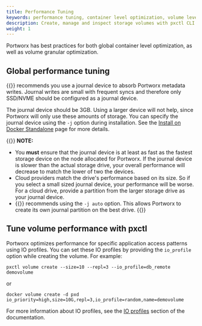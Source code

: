 ```yaml
---
title: Performance Tuning
keywords: performance tuning, container level optimization, volume level optimization, Portworx Enterprise,
description: Create, manage and inspect storage volumes with pxctl CLI. Discover how to use Docker together with Portworx!
weight: 1
---
```


Portworx has best practices for both global container level optimization, as well as volume granular optimization.

## Global performance tuning

{{<companyName>}} recommends you use a journal device to absorb Portworx metadata writes. Journal writes are small with frequent syncs and therefore only SSD/NVME should be configured as a journal device.

The journal device should be 3GB. Using a larger device will not help, since Portworx will only use these amounts of storage. You can specify the journal device using the `-j` option during installation. See the [Install on Docker Standalone](/install-with-other/docker/standalone) page for more details.

{{<info>}}
**NOTE:**

- You **must** ensure that the journal device is at least as fast as the fastest storage device on the node allocated for Portworx. If the journal device is slower than the actual storage drive, your overall performance will decrease to match the lower of two the devices.
- Cloud providers match the drive's performance based on its size. So if you select a small sized journal device, your performance will be worse.  For a cloud drive, provide a partition from the larger storage drive as your journal device.
- {{<companyName>}} recommends using the `-j auto` option. This allows Portworx to create its own journal partition on the best drive.
{{</info>}}

## Tune volume performance with pxctl

Portworx optimizes performance for specific application access patterns using IO profiles. You can set these IO profiles by providing the `io_profile` option while creating the volume. For example:

```text
pxctl volume create --size=10 --repl=3 --io_profile=db_remote demovolume
```

or

```text
docker volume create -d pxd io_priority=high,size=10G,repl=3,io_profile=random,name=demovolume
```

For more information about IO profiles, see the [IO profiles](/concepts/io-profiles) section of the documentation.
